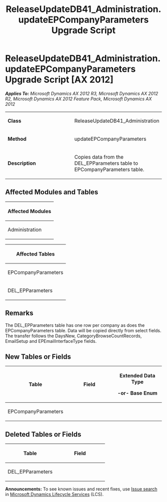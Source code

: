 ﻿---
title: ReleaseUpdateDB41_Administration.updateEPCompanyParameters Upgrade Script
TOCTitle: ReleaseUpdateDB41_Administration.updateEPCompanyParameters Upgrade Script
ms:assetid: 67f4b2d2-8f7e-feb1-eff9-0e85971b9706
ms:mtpsurl: https://msdn.microsoft.com/en-us/library/JJ685612(v=AX.60)
ms:contentKeyID: 49708814
ms.date: 05/18/2015
mtps_version: v=AX.60
---

# ReleaseUpdateDB41\_Administration.updateEPCompanyParameters Upgrade Script [AX 2012]


_**Applies To:** Microsoft Dynamics AX 2012 R3, Microsoft Dynamics AX 2012 R2, Microsoft Dynamics AX 2012 Feature Pack, Microsoft Dynamics AX 2012_

<table>
<colgroup>
<col style="width: 50%" />
<col style="width: 50%" />
</colgroup>
<tbody>
<tr class="odd">
<td><p><strong>Class</strong></p></td>
<td><p>ReleaseUpdateDB41_Administration</p></td>
</tr>
<tr class="even">
<td><p><strong>Method</strong></p></td>
<td><p>updateEPCompanyParameters</p></td>
</tr>
<tr class="odd">
<td><p><strong>Description</strong></p></td>
<td><p>Copies data from the DEL_EPParameters table to EPCompanyParameters table.</p></td>
</tr>
</tbody>
</table>


## Affected Modules and Tables

<table>
<colgroup>
<col style="width: 100%" />
</colgroup>
<thead>
<tr class="header">
<th><p>Affected Modules</p></th>
</tr>
</thead>
<tbody>
<tr class="odd">
<td><p>Administration</p></td>
</tr>
</tbody>
</table>


<table>
<colgroup>
<col style="width: 100%" />
</colgroup>
<thead>
<tr class="header">
<th><p>Affected Tables</p></th>
</tr>
</thead>
<tbody>
<tr class="odd">
<td><p>EPCompanyParameters</p></td>
</tr>
<tr class="even">
<td><p>DEL_EPParameters</p></td>
</tr>
</tbody>
</table>


## Remarks

The DEL\_EPParameters table has one row per company as does the EPCompanyParameters table. Data will be copied directly from select fields. The transfer follows the DaysNew, CategoryBrowseCountRecords, EmailSetup and EPEmailInterfaceType fields.

## New Tables or Fields

<table>
<colgroup>
<col style="width: 33%" />
<col style="width: 33%" />
<col style="width: 33%" />
</colgroup>
<thead>
<tr class="header">
<th><p>Table</p></th>
<th><p>Field</p></th>
<th><p>Extended Data Type</p>
<p>-or- Base Enum</p></th>
</tr>
</thead>
<tbody>
<tr class="odd">
<td><p>EPCompanyParameters</p></td>
<td><p></p></td>
<td><p></p></td>
</tr>
</tbody>
</table>


## Deleted Tables or Fields

<table>
<colgroup>
<col style="width: 50%" />
<col style="width: 50%" />
</colgroup>
<thead>
<tr class="header">
<th><p>Table</p></th>
<th><p>Field</p></th>
</tr>
</thead>
<tbody>
<tr class="odd">
<td><p>DEL_EPParameters</p></td>
<td><p></p></td>
</tr>
</tbody>
</table>

  
**Announcements:** To see known issues and recent fixes, use [Issue search](http://go.microsoft.com/fwlink/?linkid=389258) in [Microsoft Dynamics Lifecycle Services](http://go.microsoft.com/fwlink/?linkid=306505) (LCS).

